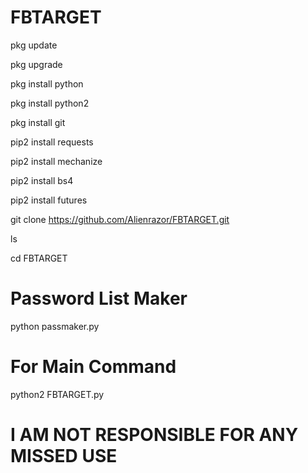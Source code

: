 # FBTARGET
pkg update

pkg upgrade

pkg install python

pkg install python2

pkg install git

pip2 install requests

pip2 install mechanize

pip2 install bs4

pip2 install futures


git clone https://github.com/Alienrazor/FBTARGET.git

ls

cd FBTARGET


# Password List Maker 

python passmaker.py

# For Main Command 

python2 FBTARGET.py


# I AM NOT RESPONSIBLE FOR ANY MISSED USE





